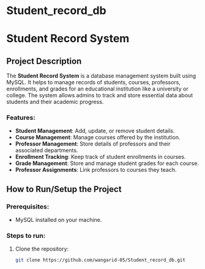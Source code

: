 # Student_record_db
# Student Record System

## Project Description

The **Student Record System** is a database management system built using MySQL. It helps to manage records of students, courses, professors, enrollments, and grades for an educational institution like a university or college. The system allows admins to track and store essential data about students and their academic progress.

### Features:
- **Student Management**: Add, update, or remove student details.
- **Course Management**: Manage courses offered by the institution.
- **Professor Management**: Store details of professors and their associated departments.
- **Enrollment Tracking**: Keep track of student enrollments in courses.
- **Grade Management**: Store and manage student grades for each course.
- **Professor Assignments**: Link professors to courses they teach.

## How to Run/Setup the Project

### Prerequisites:
- MySQL installed on your machine.

### Steps to run:
1. Clone the repository:
   ```bash
   git clone https://github.com/wangarid-05/Student_record_db.git
